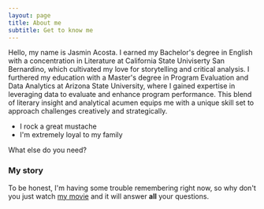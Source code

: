 ```yaml
---
layout: page
title: About me
subtitle: Get to know me
---
```


Hello, my name is Jasmin Acosta. I earned my Bachelor's degree in English with a concentration in Literature at California State Univiserty San Bernardino, which cultivated my love for storytelling and critical analysis. I furthered my education with a Master's degree in Program Evaluation and Data Analytics at Arizona State University, where I gained expertise in leveraging data to evaluate and enhance program performance. This blend of literary insight and analytical acumen equips me with a unique skill set to approach challenges creatively and strategically.

- I rock a great mustache
- I'm extremely loyal to my family

What else do you need?

### My story

To be honest, I'm having some trouble remembering right now, so why don't you just watch [my movie](https://en.wikipedia.org/wiki/The_Princess_Bride_%28film%29) and it will answer **all** your questions.
